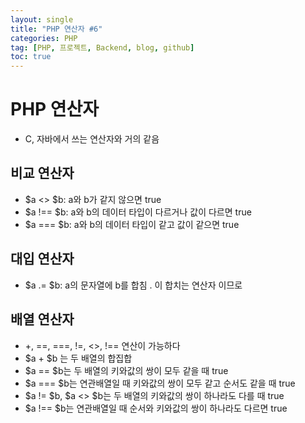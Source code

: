 ```yaml
---
layout: single
title: "PHP 연산자 #6"
categories: PHP
tag: [PHP, 프로젝트, Backend, blog, github]
toc: true
---
```


# PHP 연산자
- C, 자바에서 쓰는 연산자와 거의 같음
## 비교 연산자
- $a <> $b: a와 b가 같지 않으면 true
- $a !== $b: a와 b의 데이터 타입이 다르거나 값이 다르면 true
- $a === $b: a와 b의 데이터 타입이 같고 값이 같으면 true

## 대입 연산자
- $a .= $b: a의 문자열에 b를 합침  . 이 합치는 연산자 이므로

## 배열 연산자
- +, ==, ===, !=, <>, !== 연산이 가능하다
- $a + $b 는 두 배열의 합집합
- $a == $b는 두 배열의 키와값의 쌍이 모두 같을 때 true
- $a === $b는 연관배열일 때 키와값의 쌍이 모두 같고 순서도 같을 때 true
- $a != $b, $a <> $b는 두 배열의 키와값의 쌍이 하나라도 다를 때 true
- $a !== $b는 연관배열일 때 순서와 키와값의 쌍이 하나라도 다르면 true